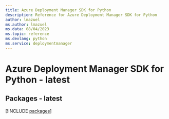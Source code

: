 ```yaml
---
title: Azure Deployment Manager SDK for Python
description: Reference for Azure Deployment Manager SDK for Python
author: lmazuel
ms.author: lmazuel
ms.data: 08/04/2023
ms.topic: reference
ms.devlang: python
ms.service: deploymentmanager
---
```

# Azure Deployment Manager SDK for Python - latest
## Packages - latest
[!INCLUDE [packages](deployment-manager-index.md)]